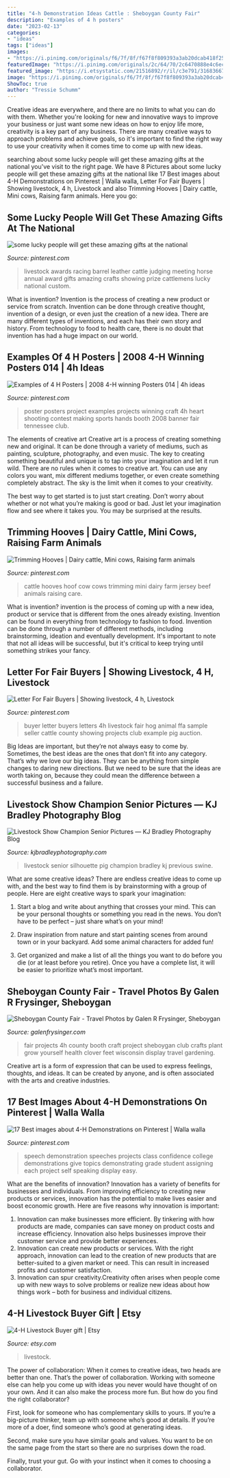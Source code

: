 ```yaml
---
title: "4-h Demonstration Ideas Cattle : Sheboygan County Fair"
description: "Examples of 4 h posters"
date: "2023-02-13"
categories:
- "ideas"
tags: ["ideas"]
images:
- "https://i.pinimg.com/originals/f6/7f/8f/f67f8f809393a3ab20dcab418f25ae70.jpg"
featuredImage: "https://i.pinimg.com/originals/2c/64/70/2c6470888e4c6ecf7588ed1bc375c974.jpg"
featured_image: "https://i.etsystatic.com/21516892/r/il/c3e791/3168366794/il_1140xN.3168366794_n4wz.jpg"
image: "https://i.pinimg.com/originals/f6/7f/8f/f67f8f809393a3ab20dcab418f25ae70.jpg"
ShowToc: true
author: "Tressie Schumm"
---
```



Creative ideas are everywhere, and there are no limits to what you can do with them. Whether you're looking for new and innovative ways to improve your business or just want some new ideas on how to enjoy life more, creativity is a key part of any business. There are many creative ways to approach problems and achieve goals, so it's important to find the right way to use your creativity when it comes time to come up with new ideas.

	

		
searching about some lucky people will get these amazing gifts at the national you've visit to the right page. We have 8 Pictures about some lucky people will get these amazing gifts at the national like 17 Best images about 4-H Demonstrations on Pinterest | Walla walla, Letter For Fair Buyers | Showing livestock, 4 h, Livestock and also Trimming Hooves | Dairy cattle, Mini cows, Raising farm animals. Here you go:
		
    
## Some Lucky People Will Get These Amazing Gifts At The National

<img loading=lazy src="https://i.pinimg.com/originals/2c/64/70/2c6470888e4c6ecf7588ed1bc375c974.jpg" onerror="this.onerror=null;this.src='https://tse1.mm.bing.net/th?id=OIP.ujSZCgT3ds1e804fPVBO3gHaLH&amp;pid=15.1';" alt="some lucky people will get these amazing gifts at the national">

_Source: pinterest.com_

>livestock awards racing barrel leather cattle judging meeting horse annual award gifts amazing crafts showing prize cattlemens lucky national custom. 

	

What is invention?
Invention is the process of creating a new product or service from scratch. Invention can be done through creative thought, invention of a design, or even just the creation of a new idea. There are many different types of inventions, and each has their own story and history. From technology to food to health care, there is no doubt that invention has had a huge impact on our world.

    
## Examples Of 4 H Posters | 2008 4-H Winning Posters 014 | 4h Ideas

<img loading=lazy src="https://s-media-cache-ak0.pinimg.com/originals/c0/2b/e9/c02be9318bbc06e78f25a7b8f2c42ab1.jpg" onerror="this.onerror=null;this.src='https://tse4.mm.bing.net/th?id=OIP.qrhMnCFtZCevWaKYTjB9PwHaJ4&amp;pid=15.1';" alt="Examples of 4 H Posters | 2008 4-H winning Posters 014 | 4h ideas">

_Source: pinterest.com_

>poster posters project examples projects winning craft 4h heart shooting contest making sports hands booth 2008 banner fair tennessee club. 

	

The elements of creative art
Creative art is a process of creating something new and original. It can be done through a variety of mediums, such as painting, sculpture, photography, and even music. The key to creating something beautiful and unique is to tap into your imagination and let it run wild.
There are no rules when it comes to creative art. You can use any colors you want, mix different mediums together, or even create something completely abstract. The sky is the limit when it comes to your creativity.

The best way to get started is to just start creating. Don’t worry about whether or not what you’re making is good or bad. Just let your imagination flow and see where it takes you. You may be surprised at the results.

    
## Trimming Hooves | Dairy Cattle, Mini Cows, Raising Farm Animals

<img loading=lazy src="https://i.pinimg.com/originals/f6/7f/8f/f67f8f809393a3ab20dcab418f25ae70.jpg" onerror="this.onerror=null;this.src='https://tse3.mm.bing.net/th?id=OIP.33j36kl09-7xO2vD73uFGQAAAA&amp;pid=15.1';" alt="Trimming Hooves | Dairy cattle, Mini cows, Raising farm animals">

_Source: pinterest.com_

>cattle hooves hoof cow cows trimming mini dairy farm jersey beef animals raising care. 

	

What is invention?
invention is the process of coming up with a new idea, product or service that is different from the ones already existing. Invention can be found in everything from technology to fashion to food. 
Invention can be done through a number of different methods, including brainstorming, ideation and eventually development. It's important to note that not all ideas will be successful, but it's critical to keep trying until something strikes your fancy.

    
## Letter For Fair Buyers | Showing Livestock, 4 H, Livestock

<img loading=lazy src="https://i.pinimg.com/originals/4b/61/f4/4b61f43f6bce5770812bf2e840b307bd.png" onerror="this.onerror=null;this.src='https://tse3.mm.bing.net/th?id=OIP.Zn01kHehokd0FksqrNsWJgHaKM&amp;pid=15.1';" alt="Letter For Fair Buyers | Showing livestock, 4 h, Livestock">

_Source: pinterest.com_

>buyer letter buyers letters 4h livestock fair hog animal ffa sample seller cattle county showing projects club example pig auction. 

	

Big Ideas are important, but they’re not always easy to come by. Sometimes, the best ideas are the ones that don’t fit into any category. That’s why we love our big ideas. They can be anything from simple changes to daring new directions. But we need to be sure that the ideas are worth taking on, because they could mean the difference between a successful business and a failure.

    
## Livestock Show Champion Senior Pictures — KJ Bradley Photography Blog

<img loading=lazy src="http://www.kjbradleyphotography.com/wp-content/uploads/2016/09/sam_brake-1183-Edit2-1024x819.jpg" onerror="this.onerror=null;this.src='https://tse2.mm.bing.net/th?id=OIP.AledvFktd4JTtTLLOkNWawHaF7&amp;pid=15.1';" alt="Livestock Show Champion Senior Pictures — KJ Bradley Photography Blog">

_Source: kjbradleyphotography.com_

>livestock senior silhouette pig champion bradley kj previous swine. 

	

What are some creative ideas?
There are endless creative ideas to come up with, and the best way to find them is by brainstorming with a group of people. Here are eight creative ways to spark your imagination: 
1. Start a blog and write about anything that crosses your mind. This can be your personal thoughts or something you read in the news. You don’t have to be perfect – just share what’s on your mind!

2. Draw inspiration from nature and start painting scenes from around town or in your backyard. Add some animal characters for added fun!

3. Get organized and make a list of all the things you want to do before you die (or at least before you retire). Once you have a complete list, it will be easier to prioritize what’s most important.

    
## Sheboygan County Fair - Travel Photos By Galen R Frysinger, Sheboygan

<img loading=lazy src="http://galenf.com/wi/P8310055.jpg" onerror="this.onerror=null;this.src='https://tse2.mm.bing.net/th?id=OIP.J9I3UFwDW3qxxkvtp0CurgHaI0&amp;pid=15.1';" alt="Sheboygan County Fair - Travel Photos by Galen R Frysinger, Sheboygan">

_Source: galenfrysinger.com_

>fair projects 4h county booth craft project sheboygan club crafts plant grow yourself health clover feet wisconsin display travel gardening. 

	

Creative art is a form of expression that can be used to express feelings, thoughts, and ideas. It can be created by anyone, and is often associated with the arts and creative industries.

    
## 17 Best Images About 4-H Demonstrations On Pinterest | Walla Walla

<img loading=lazy src="https://s-media-cache-ak0.pinimg.com/736x/07/cb/3c/07cb3c9d1c59427bf2e636595b6feaa7.jpg" onerror="this.onerror=null;this.src='https://tse4.mm.bing.net/th?id=OIP.8mfUaCLnqmDIr1Xgq2RKwwHaJ3&amp;pid=15.1';" alt="17 Best images about 4-H Demonstrations on Pinterest | Walla walla">

_Source: pinterest.com_

>speech demonstration speeches projects class confidence college demonstrations give topics demonstrating grade student assigning each project self speaking display easy. 

	

What are the benefits of innovation?
Innovation has a variety of benefits for businesses and individuals. From improving efficiency to creating new products or services, innovation has the potential to make lives easier and boost economic growth. Here are five reasons why innovation is important: 
1. Innovation can make businesses more efficient. By tinkering with how products are made, companies can save money on product costs and increase efficiency. Innovation also helps businesses improve their customer service and provide better experiences. 
2. Innovation can create new products or services. With the right approach, innovation can lead to the creation of new products that are better-suited to a given market or need. This can result in increased profits and customer satisfaction. 
3. Innovation can spur creativity.Creativity often arises when people come up with new ways to solve problems or realize new ideas about how things work – both for business and individual citizens.

    
## 4-H Livestock Buyer Gift | Etsy

<img loading=lazy src="https://i.etsystatic.com/21516892/r/il/c3e791/3168366794/il_1140xN.3168366794_n4wz.jpg" onerror="this.onerror=null;this.src='https://tse2.mm.bing.net/th?id=OIP.uJzLKW6AZoyam4UHdvUzqgHaJ4&amp;pid=15.1';" alt="4-H Livestock Buyer gift | Etsy">

_Source: etsy.com_

>livestock. 

	

The power of collaboration:
When it comes to creative ideas, two heads are better than one. That’s the power of collaboration.
Working with someone else can help you come up with ideas you never would have thought of on your own. And it can also make the process more fun. But how do you find the right collaborator?

First, look for someone who has complementary skills to yours. If you’re a big-picture thinker, team up with someone who’s good at details. If you’re more of a doer, find someone who’s good at generating ideas.

Second, make sure you have similar goals and values. You want to be on the same page from the start so there are no surprises down the road.

Finally, trust your gut. Go with your instinct when it comes to choosing a collaborator.

